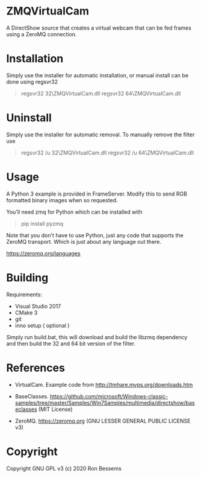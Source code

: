 ZMQVirtualCam
=============

A DirectShow source that creates a virtual webcam that can be fed frames using a ZeroMQ connection.

Installation
============
Simply use the installer for automatic installation, or manual install can be done using regsvr32

> regsvr32 32\ZMQVirtualCam.dll
> regsvr32 64\ZMQVirtualCam.dll

Uninstall
=========
Simply use the installer for automatic removal. To manually remove the filter use

> regsvr32 /u 32\ZMQVirtualCam.dll
> regsvr32 /u 64\ZMQVirtualCam.dll

Usage
=====

A Python 3 example is provided in FrameServer. Modify this to send RGB formatted binary images when so requested.

You'll need zmq for Python which can be installed with

> pip install pyzmq

Note that you don't have to use Python, just any code that supports the ZeroMQ transport. Which is just about any 
language out there.

https://zeromq.org/languages

Building
========
Requirements:

* Visual Studio 2017
* CMake 3
* git
* inno setup ( optional )

Simply run build.bat, this will download and build the libzmq dependency and then build the 32 and 64 bit version of the filter.

References
==========
* VirtualCam. Example code from http://tmhare.mvps.org/downloads.htm

* BaseClasses. https://github.com/microsoft/Windows-classic-samples/tree/master/Samples/Win7Samples/multimedia/directshow/baseclasses (MIT License)

* ZeroMQ. https://zeromq.org (GNU LESSER GENERAL PUBLIC LICENSE v3)


Copyright
=========
Copyright GNU GPL v3 (c) 2020 Ron Bessems
